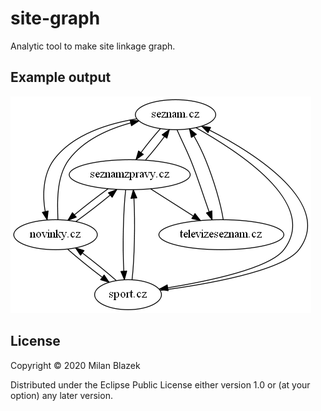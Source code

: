 # site-graph

Analytic tool to make site linkage graph.

## Example output

![Linkage of seznam.cz sites](/preview.png)

## License

Copyright © 2020 Milan Blazek

Distributed under the Eclipse Public License either version 1.0 or (at
your option) any later version.
